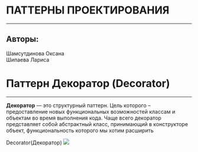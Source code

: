 ПАТТЕРНЫ ПРОЕКТИРОВАНИЯ
=======================

* * *

Авторы:
-------

Шамсутдинова Оксана  
Шипаева Лариса

Паттерн Декоратор (Decorator)
=============================

* * *

**Декоратор** — это структурный паттерн. Цель которого – предоставление новых функциональных возможностей классам и объектам во время выполнения кода. Чаще всего декоратор представляет собой абстрактный класс, принимающий в конструкторе объект, функциональность которого мы хотим расширить  

Decorator(Декоратор) ![](https://pythonru.com/wp-content/uploads/2020/09/rukovodstvo-po-dekoratoram-python.png)
